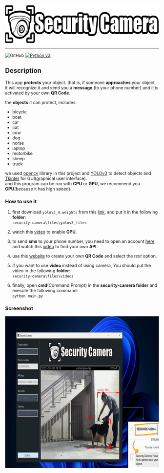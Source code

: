 <p align="center">
    <img src="files/images/with_black.png" alt="instagram unfollower" width="630" height="123"/>
</p>

***

![GitHub](https://img.shields.io/github/license/Noviin78/instagram-unfollower?color=orange)
[![Python v3](https://img.shields.io/badge/python-v3-orange.svg)](https://www.python.org/downloads/release/python-360/)

## Description

This app **protects** your object. that is, if someone **approaches** your object, it will recognize it and send you a **message**
(to your phone number) and it is activated by your own **QR Code**.

the **objects** it can protect, includes:
* bicycle
* boat
* car
* cat
* cow
* dog
* horse
* laptop
* motorbike
* sheep
* truck

we used [opencv](https://opencv.org/) library in this project and [YOLOv3](https://pjreddie.com/darknet/yolo/) to detect objects and [Tkinter](https://docs.python.org/3/library/tkinter.html) for GUI(graphical user interface).
<br />and this program can be run with **CPU** or **GPU**, we recommend you **GPU**(because it has high speed).

### How to use it
1. first download `yolov3_4.weights` from this [link](https://pjreddie.com/media/files/yolov3.weights), and put it in the following **folder**:
<br />`security-camera\files\yolov3_files`

2. watch this [video](https://www.youtube.com/watch?v=tjXkW0-4gME&list=WL&index=17) to enable **GPU**.

3. to send **sms** to your phone number, you need to open an account [here](https://www.melipayamak.com/) and watch this 
[video](https://www.aparat.com/v/1UVfA) to find your own **API**.

4. use this [website](https://qr.io/?gclid=Cj0KCQjwuaiXBhCCARIsAKZLt3nWe9ZCSwixmTXkZkTn3pbntnwGs5s3gf5OfloCvMjBH0SMorAfyvEaAgtsEALw_wcB) 
to create your own **QR Code** and select the *text* option.

5. if you want to use **video** instead of using camera, You should put the video in the following **folder**:
<br />`security-camera\files\videos`

6. finally, open **cmd**(Command Prompt) in the **security-camera folder** and execute the following command:
<br />`python main.py` 

### Screenshot
<p align="center">
    <img src="files/images/screenshot.png" alt="second" width="800" height="497" />
</p>
